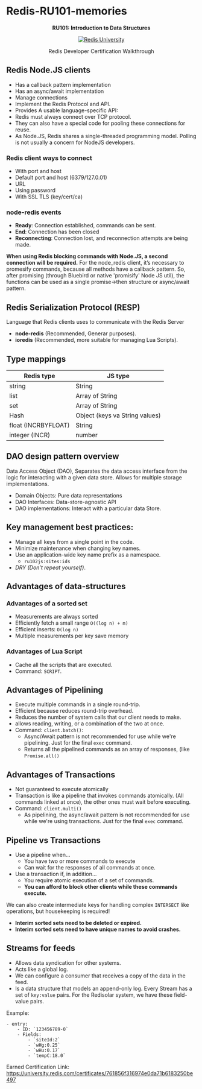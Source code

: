 # Redis-RU101-memories

<p align="center"><b>RU101: Introduction to Data Structures</b></p>
<p align="center"><a href="https://university.redis.com" target="_blank"><img src="https://prod-amc-bucket.s3.amazonaws.com/customer_files/2_redis-university-reversedRGB.png" alt="Redis University" /></a></p>
<p align="center">Redis Developer Certification Walkthrough</p>

 ## Redis Node.JS clients
- Has a callback pattern implementation
- Has an async/await implementation
- Manage connections
- Implement the Redis Protocol and API.
- Provides A usable language-specific API:
- Redis must always connect over TCP protocol.
- They can also have a special code for pooling these connections for reuse.
- As Node.JS, Redis shares a single-threaded programming model. Polling is not usually a concern for NodeJS developers.

### Redis client ways to connect
- With port and host
- Default port and host (6379/127.0.01)
- URL
- Using password
- With SSL TLS (key/cert/ca)

### node-redis events
- **Ready**: Connection established, commands can be sent.
- **End**: Connection has been closed
- **Reconnecting**: Connection lost, and reconnection attempts are being made.

**When using Redis blocking commands with Node.JS, a second connection will be required.**
For the node_redis client, it’s necessary to promesify commands, because all methods have a callback pattern. So, after promising (through Bluebird or native 'promisify' Node JS util), the functions can be used as a single promise→then structure or async/await pattern.

## Redis Serialization Protocol (RESP)
Language that Redis clients uses to communicate with the Redis Server
- **node-redis** (Recommended, Generar purposes).
- **ioredis** (Recommended, more suitable for managing Lua Scripts).

## Type mappings
| Redis type | JS type |
| --- | --- |
| string | String |
| list | Array of String |
| set | Array of String |
| Hash | Object (keys va String values) |
| float (INCRBYFLOAT) | String |
| integer (INCR) | number |

## DAO design pattern overview
Data Access Object (DAO), Separates the data access interface from the logic for interacting with a given data store.
Allows for multiple storage implementations.
- Domain Objects: Pure data representations
- DAO Interfaces: Data-store-agnostic API
- DAO implementations: Interact with a particular data Store.

## Key management best practices:
- Manage all keys from a single point in the code.
- Minimize maintenance when changing key names.
- Use an application-wide key name prefix as a namespace.
    - `ru102js:sites:ids`
- _DRY (Don’t repeat yourself)_.

## Advantages of data-structures

### Advantages of a sorted set
- Measurements are always sorted
- Efficiently fetch a small range `O((log n) + m)`
- Efficient inserts: `O(log n)`
- Multiple measurements per key save memory

### Advantages of Lua Script
- Cache all the scripts that are executed.
- Command: `SCRIPT`.

## Advantages of Pipelining
- Execute multiple commands in a single round-trip.
- Efficient because reduces round-trip overhead.
- Reduces the number of system calls that our client needs to make.
- allows reading, writing, or a combination of the two at once.
- Command: `client.batch()`:
    - Async/Await pattern is not recommended for use while we're pipelining. Just for the final `exec` command.
    - Returns all the pipelined commands as an array of responses, (like `Promise.all()`

## Advantages of Transactions
- Not guaranteed to execute atomically
- Transaction is like a pipeline that invokes commands atomically. (All commands linked at once), the other ones must wait before executing.
- Command: `client.multi()`
    - As pipelining, the async/await pattern is not recommended for use while we're using transactions. Just for the final `exec` command.

## Pipeline vs Transactions
- Use a pipeline when…
    - You have two or more commands to execute
    - Can wait for the responses of all commands at once.
- Use a transaction if, in addition...
    - You require atomic execution of a set of commands.
    - **You can afford to block other clients while these commands execute.**

We can also create intermediate keys for handling complex `INTERSECT` like operations, but housekeeping is required!
- **Interim sorted sets need to be deleted or expired.**
- **Interim sorted sets need to have unique names to avoid crashes.**

## Streams for feeds
- Allows data syndication for other systems.
- Acts like a global log.
- We can configure a consumer that receives a copy of the data in the feed.
- Is a data structure that models an append-only log. Every Stream has a set of `key:value` pairs. For the Redisolar system, we have these field-value pairs.

Example:
```
- entry:
    - ID: `123456789-0`
    - Fields:
        - `siteId:2`
        - `wHg:0.25`
        - `wHu:0.17`
        - `tempC:18.0`
```



Earned Certification Link: https://university.redis.com/certificates/761856f316974e0da71b6183250be497
